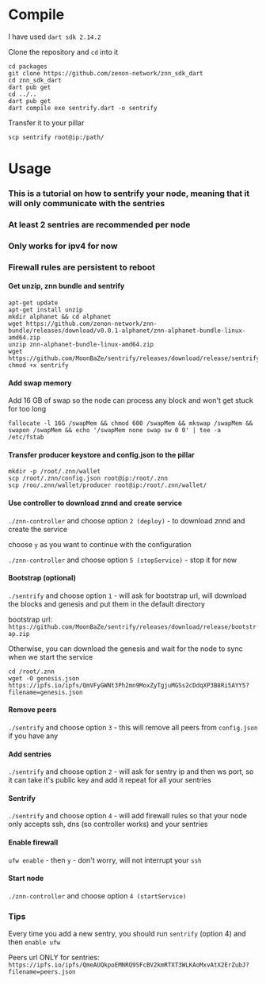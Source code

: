 # Compile

I have used `dart sdk 2.14.2`

Clone the repository and `cd` into it

```
cd packages
git clone https://github.com/zenon-network/znn_sdk_dart
cd znn_sdk_dart
dart pub get
cd ../..
dart pub get
dart compile exe sentrify.dart -o sentrify
```

Transfer it to your pillar

`scp sentrify root@ip:/path/`

# Usage

### This is a tutorial on how to sentrify your node, meaning that it will only communicate with the sentries
### At least 2 sentries are recommended per node
### Only works for ipv4 for now
### Firewall rules are persistent to reboot

#### Get unzip, znn bundle and sentrify
```
apt-get update
apt-get install unzip
mkdir alphanet && cd alphanet
wget https://github.com/zenon-network/znn-bundle/releases/download/v0.0.1-alphanet/znn-alphanet-bundle-linux-amd64.zip
unzip znn-alphanet-bundle-linux-amd64.zip
wget https://github.com/MoonBaZe/sentrify/releases/download/release/sentrify
chmod +x sentrify
```

#### Add swap memory
Add 16 GB of swap so the node can process any block and won't get stuck for too long

`fallocate -l 16G /swapMem && chmod 600 /swapMem && mkswap /swapMem && swapon /swapMem && echo '/swapMem none swap sw 0 0' | tee -a /etc/fstab`

#### Transfer producer keystore and config.json to the pillar
```
mkdir -p /root/.znn/wallet
scp /root/.znn/config.json root@ip:/root/.znn
scp /roo/.znn/wallet/producer root@ip:/root/.znn/wallet/
```

#### Use controller to download znnd and create service
`./znn-controller` and choose option `2 (deploy)` - to download znnd and create the service

choose `y` as you want to continue with the configuration

`./znn-controller` and choose option `5 (stopService)` - stop it for now


#### Bootstrap (optional)
`./sentrify` and choose option `1` - will ask for bootstrap url, will download the blocks and genesis and put them in the default directory

bootstrap url: `https://github.com/MoonBaZe/sentrify/releases/download/release/bootstrap.zip`

Otherwise, you can download the genesis and wait for the node to sync when we start the service
```
cd /root/.znn
wget -O genesis.json https://ipfs.io/ipfs/QmVFyGWNt3Ph2mn9MoxZyTgjuMGSs2cDdqXP3B8Ri5AYY5?filename=genesis.json
```
#### Remove peers
`./sentrify` and choose option `3` - this will remove all peers from `config.json` if you have any

#### Add sentries
`./sentrify` and choose option `2` - will ask for sentry ip and then ws port, so it can take it's public key and add it 
repeat for all your sentries

#### Sentrify
`./sentrify` and choose option `4` - will add firewall rules so that your node only accepts
ssh, dns (so controller works) and your sentries

#### Enable firewall
`ufw enable` - then `y` - don't worry, will not interrupt your `ssh`

#### Start node
`./znn-controller` and choose option `4 (startService)`

### Tips

Every time you add a new sentry, you should run `sentrify` (option 4) and then `enable ufw`

Peers url ONLY for sentries:
`https://ipfs.io/ipfs/QmeAUQkpoEMNRQ9SFcBV2kmRTXT3WLKAoMxvAtX2ErZubJ?filename=peers.json`
